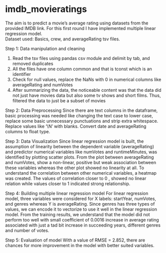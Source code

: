# imdb_movieratings

The aim is to predict a movie’s average rating using datasets from the provided IMDB link. 
For this first round I have implemented multiple linear regression model.  
Dataset used: Basics, crew, and averageRating tsv files. 


Step 1: Data manipulation and cleaning
1.	Read the tsv files using pandas csv module and delimit by tab, and removed duplicates
2.	All the files have one column common and that is tconst which is an identifier
3.	Check for null values, replace the NaNs with 0 in numerical columns like averageRating and numVotes
4.	After summarizing the data, the noticeable content was that the data did not just have movies data but also some tv shows and short films. Thus, filtered the data to just be a subset of movies


Step 2: Data Preprocessing
Since there are text columns in the dataframe, basic processing was needed like changing the text case to lower case, replace some basic unnecessary punctuations and strip extra whitespace. 
Replace values like ‘\\N’ with blanks. Convert date and averageRating columns to float type.


Step 3: Data Visualization
Since linear regression model is built, the assumption of linearity between the dependent variable (averageRating) and predictor numerical variables like numVotes and runtimeMinutes, was identified by plotting scatter plots. 
From the plot between averageRating and numVotes, show a non-linear, positive but weak association between these variables whereas the other plot showed no linearity at all. 
To understand the correlation between other numerical variables, a heatmap was created. The values of correlation closer to 0 , showed no linear relation while values closer to 1 indicated strong relationship.


Step 4: Building multiple linear regression model
For linear regression model, three variables were considered for X labels: startYear, numVotes, and genres whereas Y is averageRating. 
Since genres has three types of values, we can encode it to vectorize to use it well in the linear regression model. 
From the training results, we understand that the model did not perform too well with small coefficient of 0.0016 increase in average rating associated with just a tad bit increase in succeeding years, different genres and number of votes. 


Step 5: Evaluation of model
With a value of RMSE = 2.852, there are chances for more improvement in the model with better suited variables. 
